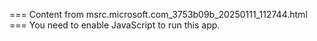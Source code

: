 === Content from msrc.microsoft.com_3753b09b_20250111_112744.html ===
You need to enable JavaScript to run this app.
